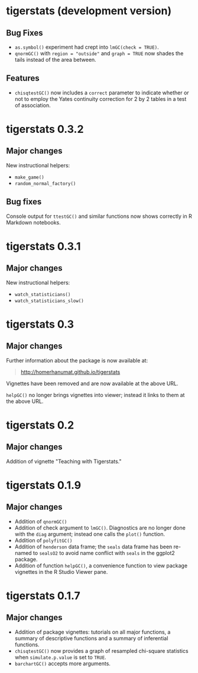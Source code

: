 # tigerstats (development version)

## Bug Fixes

* `as.symbol()` experiment had crept into `lmGC(check = TRUE)`.
* `qnormGC()` with `region = "outside"` and `graph = TRUE` now shades the tails instead of the area between.

## Features

* `chisqtestGC()` now includes a `correct` parameter to indicate whether or not to employ the Yates continuity correction  for 2 by 2 tables in a test of association.

# tigerstats 0.3.2

## Major changes

New instructional helpers:

* `make_game()`
* `random_normal_factory()`


## Bug fixes

Console output for `ttestGC()` and similar functions now shows correctly in
R Markdown notebooks.

# tigerstats 0.3.1

## Major changes

New instructional helpers:

* `watch_statisticians()`
* `watch_statisticians_slow()`

# tigerstats 0.3

## Major changes

Further information about the package is now available at:

>http://homerhanumat.github.io/tigerstats

Vignettes have been removed and are now available at the above URL.

`helpGC()` no longer brings vignettes into viewer; instead 
it links to them at the above URL.

# tigerstats 0.2

## Major changes

Addition of vignette "Teaching with Tigerstats."

# tigerstats 0.1.9

## Major changes

* Addition of `qnormGC()`
* Addition of check argument to `lmGC()`.  Diagnostics are no longer done with the `diag` argument; instead one calls the `plot()` function.
* Addition of `polyfitGC()`
* Addition of `henderson` data frame; the `seals` data frame has been re-named to `sealsO2` to avoid name conflict with `seals` in the ggplot2 package.
* Addition of function `helpGC()`, a convenience function to view package vignettes in the R Studio Viewer pane.

# tigerstats 0.1.7

## Major changes

* Addition of package vignettes:  tutorials on all major functions, a summary of descriptive functions and a summary of inferential functions.
* `chisqtestGC()` now provides a graph of resampled chi-square statistics when `simulate.p.value` is set to `TRUE`.
* `barchartGC()` accepts more arguments.

